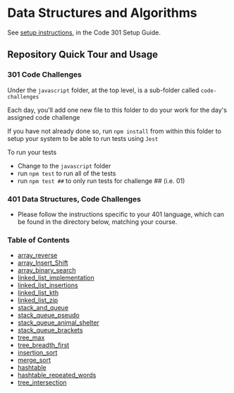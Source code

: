 # Data Structures and Algorithms

See [setup instructions](https://codefellows.github.io/setup-guide/code-301/3-code-challenges), in the Code 301 Setup Guide.

## Repository Quick Tour and Usage

### 301 Code Challenges

Under the `javascript` folder, at the top level, is a sub-folder called `code-challenges`

Each day, you'll add one new file to this folder to do your work for the day's assigned code challenge

If you have not already done so, run `npm install` from within this folder to setup your system to be able to run tests using `Jest`

To run your tests

- Change to the `javascript` folder
- run `npm test` to run all of the tests
- run `npm test ##` to only run tests for challenge ## (i.e. 01)

### 401 Data Structures, Code Challenges

- Please follow the instructions specific to your 401 language, which can be found in the directory below, matching your course.

### Table of Contents

- [array_reverse](python/docs/array_reverse/README.md)
- [array_Insert_Shift](python/docs/array-insert-shift/README.md)
- [array_binary_search](python/docs/array_binary_search/README.md)
- [linked_list_implementation](python/docs/linked-list/README.md)
- [linked_list_insertions](python/docs/linked_list_insertions/README.md)
- [linked_list_kth](python%2Fdocs%2Flinked_list_kth%2FREADME.md)
- [linked_list_zip](python%2Fdocs%2Flinked_list_zip%2FREADME.md)
- [stack_and_queue](python%2Fdocs%2Fstack_and_queue%2FREADME.md)
- [stack_queue_pseudo](python%2Fdocs%2Fstack_queue_pseudo%2FREADME.md)
- [stack_queue_animal_shelter](python%2Fdocs%2Fstack_queue_animal_shelter%2FREADME.md)
- [stack_queue_brackets](python%2Fdocs%2Fstack_queue_brackets%2FREADME.md)
- [tree_max](python%2Fdocs%2Ftree_max%2FREADME.md)
- [tree_breadth_first](python%2Fdocs%2Ftree_breadth_first%2FREADME.md)
- [insertion_sort](sorting%2Finsertion%2FREADME.md)
- [merge_sort](sorting%2Fmerge%2FREADME.md)
- [hashtable](python%2Fdocs%2Fhashtable%2FREADME.md)
- [hashtable_repeated_words](python%2Fdocs%2Fhashtable_repeated_word%2FREADME.md)
- [tree_intersection](python%2Fdocs%2Ftree_intersection%2FREADME.md)
